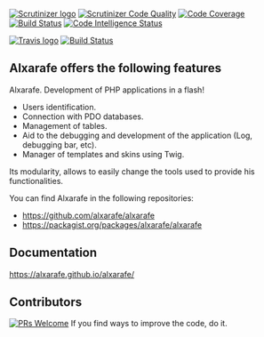 
[![Scrutinizer logo](https://scrutinizer-ci.com/images/logo.png)](https://scrutinizer-ci.com/g/alxarafe/alxarafe/?branch=master)
[![Scrutinizer Code Quality](https://scrutinizer-ci.com/g/alxarafe/alxarafe/badges/quality-score.png?b=master)](https://scrutinizer-ci.com/g/alxarafe/alxarafe/?branch=master)
[![Code Coverage](https://scrutinizer-ci.com/g/alxarafe/alxarafe/badges/coverage.png?b=master)](https://scrutinizer-ci.com/g/alxarafe/alxarafe/?branch=master)
[![Build Status](https://scrutinizer-ci.com/g/alxarafe/alxarafe/badges/build.png?b=master)](https://scrutinizer-ci.com/g/alxarafe/alxarafe/build-status/master)
[![Code Intelligence Status](https://scrutinizer-ci.com/g/alxarafe/alxarafe/badges/code-intelligence.svg?b=master)](https://scrutinizer-ci.com/code-intelligence)

[![Travis logo](https://travis-ci.com/images/logos/TravisCI-Mascot-1.png|width=100)](https://scrutinizer-ci.com/g/alxarafe/alxarafe/?branch=master)
[![Build Status](https://travis-ci.org/alxarafe/alxarafe.svg?branch=master)](https://travis-ci.org/alxarafe/alxarafe)

## Alxarafe offers the following features

Alxarafe. Development of PHP applications in a flash!

- Users identification.
- Connection with PDO databases.
- Management of tables.
- Aid to the debugging and development of the application (Log, debugging bar, etc).
- Manager of templates and skins using Twig.

Its modularity, allows to easily change the tools used to provide his functionalities.

You can find Alxarafe in the following repositories:
- https://github.com/alxarafe/alxarafe
- https://packagist.org/packages/alxarafe/alxarafe

## Documentation
https://alxarafe.github.io/alxarafe/

## Contributors
[![PRs Welcome](https://img.shields.io/badge/PRs-welcome-brightgreen.svg)](https://github.com/alxarafe/alxarafe/issues?utf8=✓&q=is%3Aopen%20is%3Aissue)
If you find ways to improve the code, do it.